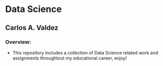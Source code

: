 # Data Science
## Carlos A. Valdez
### Overview:
* This repository includes a collection of Data Science related work and assignments throughtout my educational career, enjoy!
